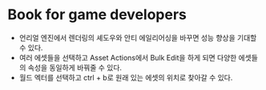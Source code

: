 # Book for game developers

* 언리얼 엔진에서 렌더링의 셰도우와 안티 에일리어싱을 바꾸면 성능 향상을 기대할 수 있다.
* 여러 에셋들을 선택하고 Asset Actions에서 Bulk Edit을 하게 되면 다양한 에셋들의 속성을 동일하게 바꿔줄 수 있다.
* 월드 엑터를 선택하고 ctrl + b로 원래 있는 에셋의 위치로 찾아갈 수 있다.
